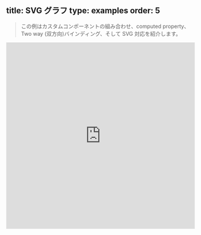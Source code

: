 title: SVG グラフ
type: examples
order: 5
---

> この例はカスタムコンポーネントの組み合わせ、computed property、Two way (双方向)バインディング、そして SVG 対応を紹介します。

<iframe width="100%" height="500" src="http://jsfiddle.net/yyx990803/bbt0f3nz/embedded/result,html,js,css" allowfullscreen="allowfullscreen" frameborder="0"></iframe>

